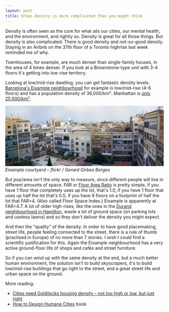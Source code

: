 ```yaml
---
layout: post
title: Urban density is more complicated than you might think
---
```


Density is often seen as the cure for what ails our cities, our mental health, and the environment, and rightly so. Density is great for all those things. But density is also complicated. There is good density and not-so-good density. Staying in an Airbnb on the 37th floor of a Toronto highrise last week reminded me of why.

Townhouses, for example, are much denser than single-family houses, in the area of 4 times denser. If you look at a Brownstone-type unit with 3-4 floors it's getting into low-rise territory.

Looking at low/mid-rise dwelling, you can get fantastic density levels. [Barcelona's Eixample neighbourhood](http://densityatlas.org/casestudies/profile.php?id=139) for example is low/mid-rise (4-6 floors) and has a population density of 36,000/km². Manhattan is [only 25,000/km²](https://en.wikipedia.org/wiki/Demographics_of_New_York_City).

![Eixample courtyard – flickr / Gerard Girbes Berges](/images/posts/2018/eixample-Gerard-Girbes-Berges.jpg "Eixample courtyard – flickr / Gerard Girbes Berges")
*Eixample courtyard – flickr / Gerard Girbes Berges*

But pop/area isn't the only way to measure, since different people will live in different amounts of space. FAR or [Floor Area Ratio](https://en.wikipedia.org/wiki/Floor_area_ratio) is pretty simple, if you have 1 floor that completely uses up the lot, that's 1.0, if you have 1 floor that uses up half the lot that's 0.5, if you have 8 floors on a footprint of half the lot that FAR=4. (Also called Floor Space Index.)  Eixample is apparently at FAR=4.7. A lot of older high-rises, like the ones in the [Durand neighbourhood in Hamilton](https://www.google.com/maps/place/Durand,+Hamilton,+ON/), waste a lot of ground space (on parking lots and useless lawns) and so they don't deliver the density you might expect.

And then the "quality" of the density. In order to have good placemaking, street life, people feeling connected to the street, there is a rule of thumb (practised in Europe) of no more than 7 stories. I wish I could find a scientific justification for this. Again the Eixample neighbourhood has a very active ground-floor life of shops and cafés and street furniture.

So if you can wind up with the same density at the end, but a much better human environment, the solution isn't to build skyscrapers, it's to build low/mid-rise buildings that go right to the street, and a great street life and urban space on the ground.

More reading:

- [Cities need Goldilocks housing density – not too high or low, but just right](https://www.theguardian.com/lifeandstyle/2014/apr/16/cities-need-goldilocks-housing-density-not-too-high-low-just-right)
- [How to Design Humane Cities](https://shop.arkitektforeningen.dk/en/architecture-and-theory/526-how-to-design-humane-cities-public-spaces-and-urbanity.html) book
